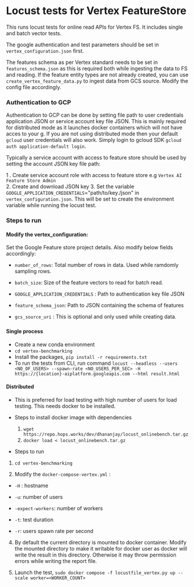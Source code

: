 
# Locust tests for Vertex FeatureStore  

This runs locust tests for online read APIs for Vertex FS. It includes single and batch vector tests.

The google authentication and test parameters should be set in `vertex_configuration.json` first.

The features schema as per Vertex standard needs to be set in `features_schema.json` as this is required both while ingesting the data to FS and reading.
If the feature entity types are not already created, you can use `create_vertex_feature_data.py` to ingest data from GCS source. Modify the config file accordingly.

  

### Authentication to GCP

Authentication to GCP can be done by setting file path to user credentials application JSON or service account key file JSON. This is mainly required for distributed mode as it launches docker containers which will not have acces to your g. If you are not using distributed mode then your default `gcloud` user credentials will also work. Simply login to gcloud SDK `gcloud auth application-default login`. 

Typically a service account with access to feature store should be used by setting the account JSON key file path:
 
   1 . Create service account role with access to feature store e.g `Vertex AI Feature Store Admin`  
  2. Create and download JSON key
  3. Set the variable `GOOGLE_APPLICATION_CREDENTIALS`="path/to/key./json" in `vertex_configuration.json`. This will be set to create the environment variable while running the locust test.

  

### Steps to run  
#### Modify the vertex_configuration:
Set the Google Feature store project details. Also modify below fields accordingly:

- `number_of_rows`: Total number of rows in data. Used while ramdomly sampling rows.

- `batch_size`: Size of the feature vectors to read for batch read.

- `GOOGLE_APPLICATION_CREDENTIALS` : Path to authentication key file JSON

- `feature_schema_json`: Path to JSON containing the schema of features

- `gcs_source_uri` : This is optional and only used while creating data.

  ###

#### Single process

- Create a new conda environment
- `cd vertex-benchmarking`
- Install the packages, `pip install -r requirements.txt`
- To run the tests from CLI, run command `locust --headless --users <NO_OF_USERS> --spawn-rate <NO_USERS_PER_SEC> -H https://{location}-aiplatform.googleapis.com --html result.html`

  

#### Distributed

- This is preferred for load testing with high number of users for load testing. This needs docker to be installed.

- Steps to install docker image with dependencies
	
  1.  `wget https://repo.hops.works/dev/dhananjay/locust_onlinebench.tar.gz`
  2.  `docker load < locust_onlinebench.tar.gz`

  

- Steps to run

1. `cd vertex-benchmarking`

2.  Modify the `docker-compose-vertex.yml` :

-  `-H` : hostname

-  `-u`: number of users

-  `-expect-workers`: number of workers

-  `-t`: test duration

-  `-r`: users spawn rate per second

4. By default the current directory is mounted to docker container. Modify the mounted directory to make it writable for docker user as docker will write the result in this directory. Otherwise it may throw permission errors while writing the report file.

3. Launch the test, `sudo docker compose -f locustfile_vertex.py up --scale worker=<WORKER_COUNT>`
